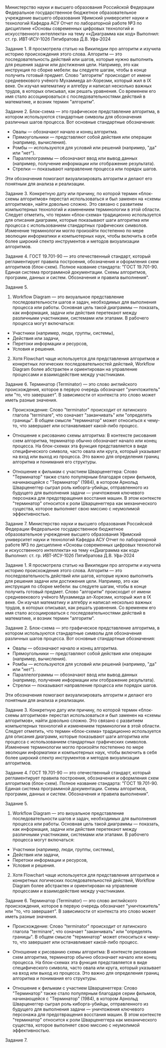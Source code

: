 Министерство науки и высшего образования Российской Федерации Федеральное государственное бюджетное образовательное учреждение высшего образования Уфимский университет науки и технологий
Кафедра АСУ
Отчет по лабораторной работе №3 по дисциплине «Основы современных цифровых технологий и искусственного интеллекта» на тему ««Диаграмма как код»
Выполнил: ст. гр. ИВТ-ИСУ-102б Пятибратова Д.В.
Уфа-2024

Задание 1.
Я просмотрела статью на Википедии про алгоритм и изучила историю происхождения этого слова. 
Алгоритм — это последовательность действий или шагов, которые нужно выполнить для решения задачи или достижения цели. Например, это как инструкция по сборке мебели: вы следуете шагам, чтобы в конце получить готовый предмет.
Слово "алгоритм" происходит от имени средневекового учёного Мухаммеда ал-Хорезми, который жил в IX веке. Он изучал математику и алгебру и написал несколько важных трудов, в которых описывал, как решать уравнения. 
Со временем его имя стало ассоциироваться с последовательностями действий в математике, и возник термин "алгоритм".

Задание 2. 
Блок-схема — это графическое представление алгоритма, в котором используются стандартные символы для обозначения различных шагов процесса. Вот основные стандартные обозначения:

- Овалы — обозначают начало и конец алгоритма.
- Прямоугольники — представляют собой действия или операции (например, вычисления).
- Ромбы — используются для условий или решений (например, "да" или "нет").
- Параллелограммы — обозначают ввод или вывод данных (например, получение информации или отображение результата).
- Стрелки — показывают направление процесса или порядок шагов.

Эти обозначения помогают визуализировать алгоритм и делают его понятным для анализа и реализации.

Задание 3. 
Конкретную дату или причину, по которой термин «блок-схемы алгоритмов» перестал использоваться и был заменен на «схемы алгоритмов», найти довольно сложно. Это связано с развитием компьютерных технологий и изменением терминологии в этой области.
Следует отметить, что термин «блок-схема» традиционно используется для описания диаграмм, которые показывают шаги алгоритма или процесса с использованием стандартных графических символов.
Изменение терминологии могло произойти постепенно по мере эволюции информатики и компьютерных наук, чтобы включить в себя более широкий спектр инструментов и методов визуализации алгоритмов.

Задание 4.
ГОСТ 19.701-90 — это отечественный стандарт, который регламентирует правила построения, обозначения и оформления схем алгоритмов (блок-схем). 
Полное название стандарта: "ГОСТ 19.701-90. Единая система программной документации. Схемы алгоритмов, программ, данных и систем. Обозначения и правила выполнения".

Задание 5.
1. Workflow Diagram — это визуальное представление последовательности шагов и задач, необходимых для выполнения процесса или работы. 
Основная цель такой диаграммы — показать, как информация, задачи или действия перетекают между различными участниками, системами или этапами. В рабочего процесса могут включаться:

- Участники (например, люди, группы, системы),
- Действия или задачи,
- Перетоки информации и ресурсов,
- Условия и решения.

2. Хотя Flowchart чаще используется для представления алгоритмов и конкретных логических последовательностей действий, Workflow Diagram более абстрактен и ориентирован на управление процессами и взаимодействие между участниками.

Задание 6.
Терминатор (Terminator) — это слово английского происхождения, которое в первую очередь обозначает "уничтожитель" или "то, что завершает". В зависимости от контекста это слово может иметь разные значения.
- Происхождение:
  Слово "terminator" происходит от латинского глагола "terminare", что означает "заканчивать" или "определять границы". В общем смысле "терминатор" может относиться к чему-то, что завершает или останавливает какой-либо процесс.

- Отношение к рисованию схемы алгоритма:
  В контексте рисования схем алгоритма, терминатор обычно обозначает начало или конец процесса. На блок-схемах эта функция представляется в виде специфического символа, часто овала или круга, который указывает на вход или выход из процесса. 
  Это важно для определения границ алгоритма и понимания его структуры.

- Отношение к фильмам с участием Шварценеггера:
  Слово "Терминатор" также стало популярным благодаря серии фильмов, начинающейся с "Терминатор" (1984), в котором Арнольд Шварценеггер сыграл роль киборга-убийцы, отправленного из будущего для выполнения задачи — уничтожения ключевого персонажа 
  для предотвращения восстания машин. В этом контексте "терминатор" относится к роли Шварценеггера как механического существа, которое выполняет свою миссию с неумолимой эффективностью.

Задание 7.
Министерство науки и высшего образования Российской Федерации Федеральное государственное бюджетное образовательное учреждение высшего образования Уфимский университет науки и технологий
Кафедра АСУ
Отчет по лабораторной работе №3 по дисциплине «Основы современных цифровых технологий и искусственного интеллекта» на тему ««Диаграмма как код»
Выполнил: ст. гр. ИВТ-ИСУ-102б Пятибратова Д.В.
Уфа-2024

Задание 1.
Я просмотрела статью на Википедии про алгоритм и изучила историю происхождения этого слова. 
Алгоритм — это последовательность действий или шагов, которые нужно выполнить для решения задачи или достижения цели. Например, это как инструкция по сборке мебели: вы следуете шагам, чтобы в конце получить готовый предмет.
Слово "алгоритм" происходит от имени средневекового учёного Мухаммеда ал-Хорезми, который жил в IX веке. Он изучал математику и алгебру и написал несколько важных трудов, в которых описывал, как решать уравнения. 
Со временем его имя стало ассоциироваться с последовательностями действий в математике, и возник термин "алгоритм".

Задание 2. 
Блок-схема — это графическое представление алгоритма, в котором используются стандартные символы для обозначения различных шагов процесса. Вот основные стандартные обозначения:

- Овалы — обозначают начало и конец алгоритма.
- Прямоугольники — представляют собой действия или операции (например, вычисления).
- Ромбы — используются для условий или решений (например, "да" или "нет").
- Параллелограммы — обозначают ввод или вывод данных (например, получение информации или отображение результата).
- Стрелки — показывают направление процесса или порядок шагов.

Эти обозначения помогают визуализировать алгоритм и делают его понятным для анализа и реализации.

Задание 3. 
Конкретную дату или причину, по которой термин «блок-схемы алгоритмов» перестал использоваться и был заменен на «схемы алгоритмов», найти довольно сложно. Это связано с развитием компьютерных технологий и изменением терминологии в этой области.
Следует отметить, что термин «блок-схема» традиционно используется для описания диаграмм, которые показывают шаги алгоритма или процесса с использованием стандартных графических символов.
Изменение терминологии могло произойти постепенно по мере эволюции информатики и компьютерных наук, чтобы включить в себя более широкий спектр инструментов и методов визуализации алгоритмов.

Задание 4.
ГОСТ 19.701-90 — это отечественный стандарт, который регламентирует правила построения, обозначения и оформления схем алгоритмов (блок-схем). 
Полное название стандарта: "ГОСТ 19.701-90. Единая система программной документации. Схемы алгоритмов, программ, данных и систем. Обозначения и правила выполнения".

Задание 5.
1. Workflow Diagram — это визуальное представление последовательности шагов и задач, необходимых для выполнения процесса или работы. 
Основная цель такой диаграммы — показать, как информация, задачи или действия перетекают между различными участниками, системами или этапами. В рабочего процесса могут включаться:

- Участники (например, люди, группы, системы),
- Действия или задачи,
- Перетоки информации и ресурсов,
- Условия и решения.

2. Хотя Flowchart чаще используется для представления алгоритмов и конкретных логических последовательностей действий, Workflow Diagram более абстрактен и ориентирован на управление процессами и взаимодействие между участниками.

Задание 6.
Терминатор (Terminator) — это слово английского происхождения, которое в первую очередь обозначает "уничтожитель" или "то, что завершает". В зависимости от контекста это слово может иметь разные значения.
- Происхождение:
  Слово "terminator" происходит от латинского глагола "terminare", что означает "заканчивать" или "определять границы". В общем смысле "терминатор" может относиться к чему-то, что завершает или останавливает какой-либо процесс.

- Отношение к рисованию схемы алгоритма:
  В контексте рисования схем алгоритма, терминатор обычно обозначает начало или конец процесса. На блок-схемах эта функция представляется в виде специфического символа, часто овала или круга, который указывает на вход или выход из процесса. 
  Это важно для определения границ алгоритма и понимания его структуры.

- Отношение к фильмам с участием Шварценеггера:
  Слово "Терминатор" также стало популярным благодаря серии фильмов, начинающейся с "Терминатор" (1984), в котором Арнольд Шварценеггер сыграл роль киборга-убийцы, отправленного из будущего для выполнения задачи — уничтожения ключевого персонажа 
  для предотвращения восстания машин. В этом контексте "терминатор" относится к роли Шварценеггера как механического существа, которое выполняет свою миссию с неумолимой эффективностью.

Задание 7.
